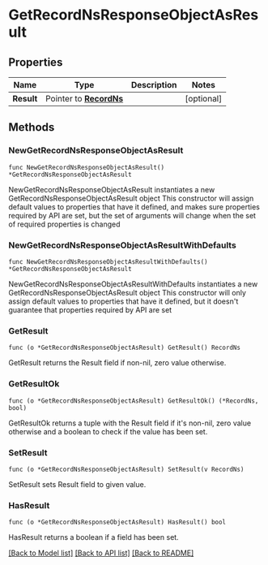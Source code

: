 # GetRecordNsResponseObjectAsResult

## Properties

Name | Type | Description | Notes
------------ | ------------- | ------------- | -------------
**Result** | Pointer to [**RecordNs**](RecordNs.md) |  | [optional] 

## Methods

### NewGetRecordNsResponseObjectAsResult

`func NewGetRecordNsResponseObjectAsResult() *GetRecordNsResponseObjectAsResult`

NewGetRecordNsResponseObjectAsResult instantiates a new GetRecordNsResponseObjectAsResult object
This constructor will assign default values to properties that have it defined,
and makes sure properties required by API are set, but the set of arguments
will change when the set of required properties is changed

### NewGetRecordNsResponseObjectAsResultWithDefaults

`func NewGetRecordNsResponseObjectAsResultWithDefaults() *GetRecordNsResponseObjectAsResult`

NewGetRecordNsResponseObjectAsResultWithDefaults instantiates a new GetRecordNsResponseObjectAsResult object
This constructor will only assign default values to properties that have it defined,
but it doesn't guarantee that properties required by API are set

### GetResult

`func (o *GetRecordNsResponseObjectAsResult) GetResult() RecordNs`

GetResult returns the Result field if non-nil, zero value otherwise.

### GetResultOk

`func (o *GetRecordNsResponseObjectAsResult) GetResultOk() (*RecordNs, bool)`

GetResultOk returns a tuple with the Result field if it's non-nil, zero value otherwise
and a boolean to check if the value has been set.

### SetResult

`func (o *GetRecordNsResponseObjectAsResult) SetResult(v RecordNs)`

SetResult sets Result field to given value.

### HasResult

`func (o *GetRecordNsResponseObjectAsResult) HasResult() bool`

HasResult returns a boolean if a field has been set.


[[Back to Model list]](../README.md#documentation-for-models) [[Back to API list]](../README.md#documentation-for-api-endpoints) [[Back to README]](../README.md)


